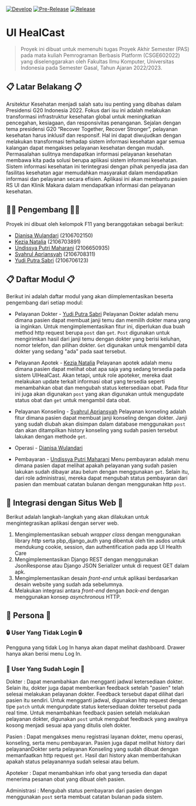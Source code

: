 [![Develop](https://github.com/UI-HealCast/F11-UIHealCast-mobile/actions/workflows/develop.yml/badge.svg)](https://github.com/UI-HealCast/F11-UIHealCast-mobile/actions/workflows/develop.yml)
[![Pre-Release](https://github.com/UI-HealCast/F11-UIHealCast-mobile/actions/workflows/pre-release.yml/badge.svg)](https://github.com/UI-HealCast/F11-UIHealCast-mobile/actions/workflows/pre-release.yml)
[![Release](https://github.com/UI-HealCast/F11-UIHealCast-mobile/actions/workflows/release.yml/badge.svg)](https://github.com/UI-HealCast/F11-UIHealCast-mobile/actions/workflows/release.yml)

# UI HealCast

> Proyek ini dibuat untuk memenuhi tugas Proyek Akhir Semester (PAS)
> pada mata kuliah Pemrograman Berbasis Platform (CSGE602022) yang
> diselenggarakan oleh Fakultas Ilmu Komputer, Universitas Indonesia
> pada Semester Gasal, Tahun Ajaran 2022/2023.

## 📋 Latar Belakang 📋
Arsitektur Kesehatan menjadi salah satu isu penting yang dibahas dalam Presidensi G20 Indonesia 2022. Fokus dari isu ini adalah melakukan transformasi infrastruktur kesehatan global untuk meningkatkan pencegahan, kesiagaan, dan responsivitas penanganan. Sejalan dengan tema presidensi G20 “Recover Together, Recover Stronger”, pelayanan kesehatan harus inklusif dan responsif. Hal ini dapat diwujudkan dengan melakukan transformasi terhadap sistem informasi kesehatan agar semua kalangan dapat mengakses pelayanan kesehatan dengan mudah.
Permasalahan sulitnya mendapatkan informasi pelayanan kesehatan membawa kita pada solusi berupa aplikasi sistem informasi kesehatan. Sistem informasi kesehatan ini terintegrasi dengan pihak penyedia jasa dan fasilitas kesehatan agar memudahkan masyarakat dalam mendapatkan informasi dan pelayanan secara efisien. Aplikasi ini akan membantu pasien RS UI dan Klinik Makara dalam mendapatkan informasi dan pelayanan kesehatan.
 
## 👨‍💻 Pengembang 👩‍💻
Proyek ini dibuat oleh kelompok F11 yang beranggotakan sebagai berikut:
- [Dianisa Wulandari](https://github.com/dianisa) (2106702150)
- [Kezia Natalia](https://github.com/kezianatalia) (2106703891)
- [Undissya Putri Maharani](https://github.com/UndissyaPutri) (2106650935)
- [Syahrul Apriansyah](https://github.com/SyahrulApr86) (2106708311)
- [Yudi Putra Sabri](https://github.com/yudiptr) (2106706123)

## 📋 Daftar Modul 📋
Berikut ini adalah daftar modul yang akan diimplementasikan beserta pengembang dari setiap modul:
* Pelayanan Dokter - [Yudi Putra Sabri](https://github.com/yudiptr)
Pelayanan Dokter adalah menu dimana pasien dapat membuat janji temu dan memilih dokter mana yang ia inginkan. Untuk mengimplementasikan fitur ini, diperlukan dua buah method http request berupa `post` dan `get`. `Post` digunakan untuk mengirimkan hasil dari janji temu dengan dokter yang berisi keluhan, nomor telefon, dan pilihan dokter. `Get` digunakan untuk mengambil data dokter yang sedang "ada" pada saat tersebut.

* Pelayanan Apotek - [Kezia Natalia](https://github.com/kezianatalia)
Pelayanan apotek adalah menu dimana pasien dapat melihat obat apa saja yang sedang tersedia pada sistem UIHealCast. Akan tetapi, untuk role apoteker, mereka daat melakukan update terkait informasi obat yang tersedia seperti menambahkan obat dan mengubah status ketersediaan obat. Pada fitur ini juga akan digunakan `post` yang akan digunakan untuk mengupdate status obat dan `get` untuk mengambil data obat.

* Pelayanan Konseling - [Syahrul Apriansyah](https://github.com/SyahrulApr86)
Pelayanan konseling adalah fitur dimana pasien dapat membuat janji konseling dengan dokter. Janji yang sudah diubah akan disimpan dalam database menggunakan `post` dan akan ditampilkan history konseling yang sudah pasien tersebut lakukan dengan methode `get`.

- Operasi - [Dianisa Wulandari](https://github.com/dianisa)

* Pembayaran - [Undissya Putri Maharani](https://github.com/UndissyaPutri)
Menu pembayaran adalah menu dimana pasien dapat melihat apakah pelayanan yang sudah pasien lakukan sudah dibayar atau belum dengan menggunakan `get`. Selain itu, dari role administrasi, mereka dapat mengubah status pembayaran dari pasien dan membuat catatan bulanan dengan menggunakan http `post`.


## 🔗 Integrasi dengan Situs Web 🔗
Berikut adalah langkah-langkah yang akan dilakukan untuk mengintegrasikan aplikasi dengan server web.

1. Mengimplementasikan sebuah _wrapper class_ dengan menggunakan library _http_ serta pbp_django_auth yang dibentuk oleh tim asdos untuk mendukung cookie, session, dan authentification pada app UI Health Care
2. Mengimplementasikan Django REST dengan menggunakan JsonResponse atau Django JSON Serializer untuk di request GET dalam apk.
3. Mengimplementasikan desain _front-end_ untuk aplikasi berdasarkan desain website yang sudah ada sebelumnya.
4. Melakukan integrasi antara _front-end_ dengan _back-end_ dengan menggunakan konsep _asynchronous_ HTTP.

## 👥 Persona 👥
### 🔒 User Yang Tidak Login 🔒
Pengguna yang tidak Log In hanya akan dapat melihat dashboard. Drawer hanya akan berisi menu Log In.

### 🔑 User Yang Sudah Login 🔑

Dokter :
Dapat menambahkan dan mengganti jadwal ketersediaan dokter. Selain itu, dokter juga dapat memberikan feedback setelah "pasien" telah selesai melakukan pelayanan dokter. Feedback tersebut dapat dilihat dari pasien itu sendiri. Untuk mengganti jadwal, digunakan http request dengan tipe `patch` untuk mengunpdate status ketersediaan dokter tersebut pada real time. Untuk menambahkan feedback pasien setelah melakukan pelayanan dokter, digunakan `post` untuk mengubat feedback yang awalnya kosong menjadi sesuai apa yang ditulis oleh dokter.

Pasien :
Dapat mengakses menu registrasi layanan dokter, menu operasi, konseling, serta menu pembayaran. Pasien juga dapat melihat history dari pelayananDokter serta pelayanan Konseling yang sudah dibuat dengan memanfaatkan http request `get`. Hasil dari history akan memberitahukan apakah status pelayanannya sudah selesai atau belum.

Apoteker :
Dapat menambahkan info obat yang tersedia dan dapat menerima pesanan obat yang dibuat oleh pasien.

Administrasi :
Mengubah status pembayaran dari pasien dengan menggunakan `post` serta membuat catatan bulanan pada sistem.



